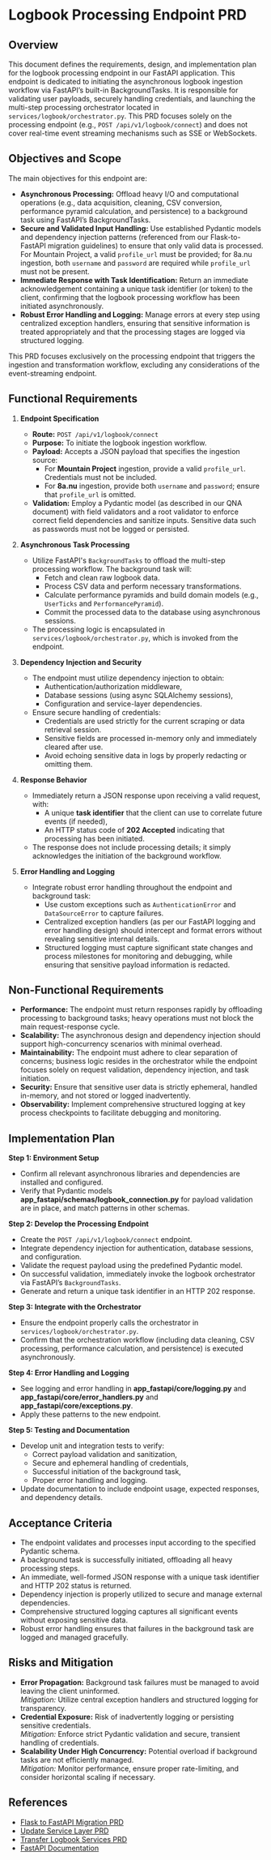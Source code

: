 # Logbook Processing Endpoint PRD

## Overview

This document defines the requirements, design, and implementation plan for the logbook processing endpoint in our FastAPI application. This endpoint is dedicated to initiating the asynchronous logbook ingestion workflow via FastAPI’s built-in BackgroundTasks. It is responsible for validating user payloads, securely handling credentials, and launching the multi-step processing orchestrator located in `services/logbook/orchestrator.py`. This PRD focuses solely on the processing endpoint (e.g., `POST /api/v1/logbook/connect`) and does not cover real-time event streaming mechanisms such as SSE or WebSockets.

## Objectives and Scope

The main objectives for this endpoint are:

- **Asynchronous Processing:** Offload heavy I/O and computational operations (e.g., data acquisition, cleaning, CSV conversion, performance pyramid calculation, and persistence) to a background task using FastAPI’s BackgroundTasks.
- **Secure and Validated Input Handling:** Use established Pydantic models and dependency injection patterns (referenced from our Flask-to-FastAPI migration guidelines) to ensure that only valid data is processed. For Mountain Project, a valid `profile_url` must be provided; for 8a.nu ingestion, both `username` and `password` are required while `profile_url` must not be present.
- **Immediate Response with Task Identification:** Return an immediate acknowledgement containing a unique task identifier (or token) to the client, confirming that the logbook processing workflow has been initiated asynchronously.
- **Robust Error Handling and Logging:** Manage errors at every step using centralized exception handlers, ensuring that sensitive information is treated appropriately and that the processing stages are logged via structured logging.

This PRD focuses exclusively on the processing endpoint that triggers the ingestion and transformation workflow, excluding any considerations of the event-streaming endpoint.

## Functional Requirements

1. **Endpoint Specification**

   - **Route:** `POST /api/v1/logbook/connect`
   - **Purpose:** To initiate the logbook ingestion workflow.
   - **Payload:** Accepts a JSON payload that specifies the ingestion source:
     - For **Mountain Project** ingestion, provide a valid `profile_url`. Credentials must not be included.
     - For **8a.nu** ingestion, provide both `username` and `password`; ensure that `profile_url` is omitted.
   - **Validation:** Employ a Pydantic model (as described in our QNA document) with field validators and a root validator to enforce correct field dependencies and sanitize inputs. Sensitive data such as passwords must not be logged or persisted.

2. **Asynchronous Task Processing**

   - Utilize FastAPI's `BackgroundTasks` to offload the multi-step processing workflow. The background task will:
     - Fetch and clean raw logbook data.
     - Process CSV data and perform necessary transformations.
     - Calculate performance pyramids and build domain models (e.g., `UserTicks` and `PerformancePyramid`).
     - Commit the processed data to the database using asynchronous sessions.
   - The processing logic is encapsulated in `services/logbook/orchestrator.py`, which is invoked from the endpoint.

3. **Dependency Injection and Security**

   - The endpoint must utilize dependency injection to obtain:
     - Authentication/authorization middleware,
     - Database sessions (using async SQLAlchemy sessions),
     - Configuration and service-layer dependencies.
   - Ensure secure handling of credentials:
     - Credentials are used strictly for the current scraping or data retrieval session.
     - Sensitive fields are processed in-memory only and immediately cleared after use.
     - Avoid echoing sensitive data in logs by properly redacting or omitting them.

4. **Response Behavior**

   - Immediately return a JSON response upon receiving a valid request, with:
     - A unique **task identifier** that the client can use to correlate future events (if needed),
     - An HTTP status code of **202 Accepted** indicating that processing has been initiated.
   - The response does not include processing details; it simply acknowledges the initiation of the background workflow.

5. **Error Handling and Logging**
   - Integrate robust error handling throughout the endpoint and background task:
     - Use custom exceptions such as `AuthenticationError` and `DataSourceError` to capture failures.
     - Centralized exception handlers (as per our FastAPI logging and error handling design) should intercept and format errors without revealing sensitive internal details.
     - Structured logging must capture significant state changes and process milestones for monitoring and debugging, while ensuring that sensitive payload information is redacted.

## Non-Functional Requirements

- **Performance:** The endpoint must return responses rapidly by offloading processing to background tasks; heavy operations must not block the main request-response cycle.
- **Scalability:** The asynchronous design and dependency injection should support high-concurrency scenarios with minimal overhead.
- **Maintainability:** The endpoint must adhere to clear separation of concerns; business logic resides in the orchestrator while the endpoint focuses solely on request validation, dependency injection, and task initiation.
- **Security:** Ensure that sensitive user data is strictly ephemeral, handled in-memory, and not stored or logged inadvertently.
- **Observability:** Implement comprehensive structured logging at key process checkpoints to facilitate debugging and monitoring.

## Implementation Plan

**Step 1: Environment Setup**

- Confirm all relevant asynchronous libraries and dependencies are installed and configured.
- Verify that Pydantic models **app_fastapi/schemas/logbook_connection.py** for payload validation are in place, and match patterns in other schemas.

**Step 2: Develop the Processing Endpoint**

- Create the `POST /api/v1/logbook/connect` endpoint.
- Integrate dependency injection for authentication, database sessions, and configuration.
- Validate the request payload using the predefined Pydantic model.
- On successful validation, immediately invoke the logbook orchestrator via FastAPI’s `BackgroundTasks`.
- Generate and return a unique task identifier in an HTTP 202 response.

**Step 3: Integrate with the Orchestrator**

- Ensure the endpoint properly calls the orchestrator in `services/logbook/orchestrator.py`.
- Confirm that the orchestration workflow (including data cleaning, CSV processing, performance calculation, and persistence) is executed asynchronously.

**Step 4: Error Handling and Logging**

- See logging and error handling in **app_fastapi/core/logging.py** and **app_fastapi/core/error_handlers.py** and **app_fastapi/core/exceptions.py**.
- Apply these patterns to the new endpoint.

**Step 5: Testing and Documentation**

- Develop unit and integration tests to verify:
  - Correct payload validation and sanitization,
  - Secure and ephemeral handling of credentials,
  - Successful initiation of the background task,
  - Proper error handling and logging.
- Update documentation to include endpoint usage, expected responses, and dependency details.

## Acceptance Criteria

- The endpoint validates and processes input according to the specified Pydantic schema.
- A background task is successfully initiated, offloading all heavy processing steps.
- An immediate, well-formed JSON response with a unique task identifier and HTTP 202 status is returned.
- Dependency injection is properly utilized to secure and manage external dependencies.
- Comprehensive structured logging captures all significant events without exposing sensitive data.
- Robust error handling ensures that failures in the background task are logged and managed gracefully.

## Risks and Mitigation

- **Error Propagation:** Background task failures must be managed to avoid leaving the client uninformed.  
  _Mitigation:_ Utilize central exception handlers and structured logging for transparency.
- **Credential Exposure:** Risk of inadvertently logging or persisting sensitive credentials.  
  _Mitigation:_ Enforce strict Pydantic validation and secure, transient handling of credentials.
- **Scalability Under High Concurrency:** Potential overload if background tasks are not efficiently managed.  
  _Mitigation:_ Monitor performance, ensure proper rate-limiting, and consider horizontal scaling if necessary.

## References

- [Flask to FastAPI Migration PRD](docs/migrate_flask_to_fastapi.md)
- [Update Service Layer PRD](docs/update_service_layer.md)
- [Transfer Logbook Services PRD](docs/transfer_logbook_services.md)
- [FastAPI Documentation](https://fastapi.tiangolo.com/)
